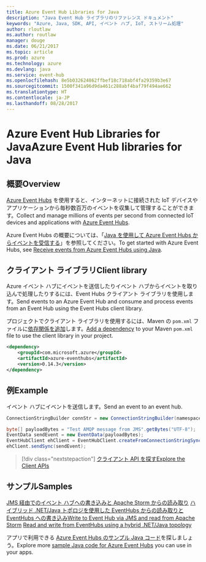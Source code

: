 ```yaml
---
title: Azure Event Hub Libraries for Java
description: "Java Event Hub ライブラリのリファレンス ドキュメント"
keywords: "Azure, Java, SDK, API, イベント ハブ, IoT, ストリーム処理"
author: rloutlaw
ms.author: routlaw
manager: douge
ms.date: 06/21/2017
ms.topic: article
ms.prod: azure
ms.technology: azure
ms.devlang: java
ms.service: event-hub
ms.openlocfilehash: 8e5b032624862ffbef18c718abf4fa29359b3e67
ms.sourcegitcommit: 1500f341a96d9da461c288abf4baf79f494ae662
ms.translationtype: HT
ms.contentlocale: ja-JP
ms.lasthandoff: 08/28/2017
---
```

# <a name="azure-event-hub-libraries-for-java"></a><span data-ttu-id="b6645-104">Azure Event Hub Libraries for Java</span><span class="sxs-lookup"><span data-stu-id="b6645-104">Azure Event Hub libraries for Java</span></span>

## <a name="overview"></a><span data-ttu-id="b6645-105">概要</span><span class="sxs-lookup"><span data-stu-id="b6645-105">Overview</span></span>

<span data-ttu-id="b6645-106">[Azure Event Hubs](/azure/event-hubs/event-hubs-what-is-event-hubs) を使用すると、インターネットに接続された IoT デバイスやアプリケーションから毎秒数百万のイベントを収集して管理することができます。</span><span class="sxs-lookup"><span data-stu-id="b6645-106">Collect and manage millions of events per second from connected IoT devices and applications with [Azure Event Hubs](/azure/event-hubs/event-hubs-what-is-event-hubs).</span></span>

<span data-ttu-id="b6645-107">Azure Event Hubs の概要については、「[Java を使用して Azure Event Hubs からイベントを受信する](/azure/event-hubs/event-hubs-java-get-started-receive-eph)」を参照してください。</span><span class="sxs-lookup"><span data-stu-id="b6645-107">To get started with Azure Event Hubs, see [Receive events from Azure Event Hubs using Java](/azure/event-hubs/event-hubs-java-get-started-receive-eph).</span></span>


## <a name="client-library"></a><span data-ttu-id="b6645-108">クライアント ライブラリ</span><span class="sxs-lookup"><span data-stu-id="b6645-108">Client library</span></span>

<span data-ttu-id="b6645-109">Azure イベント ハブにイベントを送信したりイベント ハブからイベントを取り込んで処理したりするには、Event Hubs クライアント ライブラリを使用します。</span><span class="sxs-lookup"><span data-stu-id="b6645-109">Send events to an Azure Event Hub and consume and process events from an Event Hub using the Event Hubs client library.</span></span>

<span data-ttu-id="b6645-110">プロジェクトでクライアント ライブラリを使用するには、Maven の `pom.xml` ファイルに[依存関係を追加](https://maven.apache.org/guides/getting-started/index.html#How_do_I_use_external_dependencies)します。</span><span class="sxs-lookup"><span data-stu-id="b6645-110">[Add a dependency](https://maven.apache.org/guides/getting-started/index.html#How_do_I_use_external_dependencies) to your Maven `pom.xml` file to use the client library in your project.</span></span>  

```XML
<dependency>
    <groupId>com.microsoft.azure</groupId>
    <artifactId>azure-eventhubs</artifactId>
    <version>0.14.3</version>
</dependency>
```   

## <a name="example"></a><span data-ttu-id="b6645-111">例</span><span class="sxs-lookup"><span data-stu-id="b6645-111">Example</span></span>

<span data-ttu-id="b6645-112">イベント ハブにイベントを送信します。</span><span class="sxs-lookup"><span data-stu-id="b6645-112">Send an event to an event hub.</span></span>

```java
ConnectionStringBuilder connStr = new ConnectionStringBuilder(namespaceName, eventHubName,sasKeyName, sasKey);

byte[] payloadBytes = "Test AMQP message from JMS".getBytes("UTF-8");
EventData sendEvent = new EventData(payloadBytes);
EventHubClient ehClient = EventHubClient.createFromConnectionStringSync(connStr.toString());
ehClient.sendSync(sendEvent);
```

> [!div class="nextstepaction"]
> [<span data-ttu-id="b6645-113">クライアント API を探す</span><span class="sxs-lookup"><span data-stu-id="b6645-113">Explore the Client APIs</span></span>](/java/api/overview/azure/eventhub/clientlibrary)


## <a name="samples"></a><span data-ttu-id="b6645-114">サンプル</span><span class="sxs-lookup"><span data-stu-id="b6645-114">Samples</span></span>

<span data-ttu-id="b6645-115">[JMS 経由でのイベント ハブへの書き込みと Apache Storm からの読み取り][1]
[ハイブリッド .NET/Java トポロジを使用した EventHubs からの読み取りと EventHubs への書き込み][2]</span><span class="sxs-lookup"><span data-stu-id="b6645-115">[Write to Event Hub via JMS and read from Apache Storm][1]
[Read and write from EventHubs using a hybrid .NET/Java topology][2]</span></span> 

[1]: https://github.com/Azure-Samples/event-hubs-java-storm-sender-jms-receiver
[2]: https://github.com/Azure-Samples/hdinsight-dotnet-java-storm-eventhub

<span data-ttu-id="b6645-116">アプリで利用できる [Azure Event Hubs のサンプル Java コード](https://azure.microsoft.com/resources/samples/?platform=java&term=event)を探しましょう。</span><span class="sxs-lookup"><span data-stu-id="b6645-116">Explore more [sample Java code for Azure Event Hubs](https://azure.microsoft.com/resources/samples/?platform=java&term=event) you can use in your apps.</span></span>

